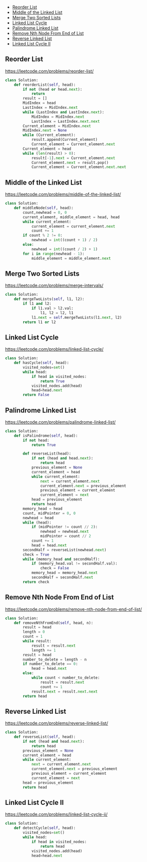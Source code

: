 + [ Reorder List](#Reorder-List)
+ [ Middle of the Linked List](#Middle-of-the-Linked-List)
+ [ Merge Two Sorted Lists](#Merge-Two-Sorted-Lists)
+ [ Linked List Cycle](#Linked-List-Cycle)
+ [ Palindrome Linked List](#Palindrome-Linked-List)
+ [ Remove Nth Node From End of List](#Remove-Nth-Node-From-End-of-List)
+ [ Reverse Linked List](#Reverse-Linked-List)
+ [ Linked List Cycle II](#Linked-List-Cycle-II)

##  Reorder List
https://leetcode.com/problems/reorder-list/
```python
class Solution:
    def reorderList(self, head):
        if not (head or head.next):
            return
        result = []
        MidIndex = head
        LastIndex = MidIndex.next
        while (LastIndex and LastIndex.next):
            MidIndex = MidIndex.next
            LastIndex = LastIndex.next.next
        Current_element = MidIndex.next
        MidIndex.next = None
        while (Current_element):
            result.append(Current_element)
            Current_element = Current_element.next
        Current_element = head
        while (len(result) > 0):
            result[-1].next = Current_element.next
            Current_element.next = result.pop()
            Current_element = Current_element.next.next
```
##  Middle of the Linked List
https://leetcode.com/problems/middle-of-the-linked-list/
```python
class Solution:
    def middleNode(self, head):
        count,newhead = 0, 0
        current_element, middle_element = head, head
        while current_element:
            current_element = current_element.next
            count += 1
        if count % 2 != 0:
            newhead = int((count + 1) / 2)
        else:
            newhead = int((count / 2) + 1)
        for i in range(newhead - 1):
            middle_element = middle_element.next
```
##  Merge Two Sorted Lists
https://leetcode.com/problems/merge-intervals/
```python
class Solution:
    def mergeTwoLists(self, l1, l2):
        if l1 and l2:
            if l1.val > l2.val:
                l1, l2 = l2, l1
            l1.next = self.mergeTwoLists(l1.next, l2)
        return l1 or l2
```
##  Linked List Cycle
https://leetcode.com/problems/linked-list-cycle/
```python
class Solution:
    def hasCycle(self, head):
        visited_nodes=set()
        while head:
            if head in visited_nodes:
                return True
            visited_nodes.add(head)
            head=head.next
        return False
```
##  Palindrome Linked List
https://leetcode.com/problems/palindrome-linked-list/
```python
class Solution:
    def isPalindrome(self, head):
        if not head:
            return True

        def reverseList(head):
            if not (head and head.next):
                return head
            previous_element = None
            current_element = head
            while current_element:
                next = current_element.next
                current_element.next = previous_element
                previous_element = current_element
                current_element = next
            head = previous_element
            return head
        memory_head = head
        count, midPointer = 0, 0
        newhead = head
        while (head):
            if (midPointer != count // 2):
                newhead = newhead.next
                midPointer = count // 2
            count += 1
            head = head.next
        secondHalf = reverseList(newhead.next)
        check = True
        while (memory_head and secondHalf):
            if (memory_head.val != secondHalf.val):
                check = False
            memory_head = memory_head.next
            secondHalf = secondHalf.next
        return check
```
##  Remove Nth Node From End of List
https://leetcode.com/problems/remove-nth-node-from-end-of-list/
```python
class Solution:
    def removeNthFromEnd(self, head, n):
        result = head
        length = 0
        count = 1
        while result:
            result = result.next
            length += 1
        result = head
        number_to_delete = length - n
        if number_to_delete == 0:
            head = head.next
        else:
            while count < number_to_delete:
                result = result.next
                count += 1
            result.next = result.next.next
        return head
```
##  Reverse Linked List
https://leetcode.com/problems/reverse-linked-list/
```python
class Solution:
    def reverseList(self, head):
        if not (head and head.next):
            return head
        previous_element = None
        current_element = head
        while current_element:
            next = current_element.next
            current_element.next = previous_element
            previous_element = current_element
            current_element = next
        head = previous_element
        return head
```
##  Linked List Cycle II
https://leetcode.com/problems/linked-list-cycle-ii/
```python
class Solution:
    def detectCycle(self, head):
        visited_nodes=set()
        while head:
            if head in visited_nodes:
                return head
            visited_nodes.add(head)
            head=head.next
```
